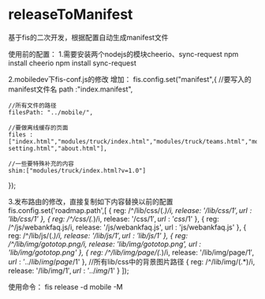 # releaseToManifest
基于fis的二次开发，根据配置自动生成manifest文件

使用前的配置：
1.需要安装两个nodejs的模块cheerio、sync-request
	npm install cheerio
	npm install sync-request
   

2.mobiledev下fis-conf.js的修改
增加：
fis.config.set("manifest",{
	//要写入的manifest文件名
    path :"index.manifest",  

    //所有文件的路径
    filesPath: "../mobile/", 

    //要做离线缓存的页面
    files :["index.html","modules/truck/index.html","modules/truck/teams.html","modules/truck/drivers.html","modules/truck/organ-setting.html","about.html"],

    //一些要特殊补充的内容
    shim:["modules/truck/index.html?v=1.0"]
});

3.发布路由的修改，直接复制如下内容替换以前的配置
	fis.config.set('roadmap.path',[
    {
        reg: /^\/lib\/css\/(.*)/i,
        release: '/lib/css/$1',
        url : 'lib/css/$1'
    },
    {
        reg: /^\/css\/(.*)/i,
        release: '/css/$1',
        url : 'css/$1'
    },
    {
        reg: /^\/js\/webankfaq\.js/i,
        release: '/js/webankfaq.js',
        url : 'js/webankfaq.js'
    },
    {
        reg: /^\/lib\/js\/(.*)/i,
        release: '/lib/js/$1',
        url : 'lib/js/$1'
    },
    {
        reg: /^\/lib\/img\/gototop\.png/i,
        release: 'lib/img/gototop.png',
        url : 'lib/img/gototop.png'
    },
    {
        reg: /^\/lib\/img\/page\/(.*)/i,
        release: '/lib/img/page/$1',
        url : '../lib/img/page/$1'
    },
    //所有lib/css中的背景图片路径
    {
        reg: /^\/lib\/img\/(.*)/i,
        release: '/lib/img/$1',
        url : '../img/$1'
    }
]);

使用命令：
	fis release -d mobile -M 